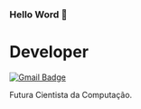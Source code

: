 ### Hello Word 👋

# Developer 

[![Gmail Badge](https://img.shields.io/badge/-Gmail-c14438?style=flat-square&logo=Gmail&logoColor=white&link=mailto:deborahohanne@gmail.com)](mailto:deborahohanne@gmail.com)

Futura Cientista da Computação.
